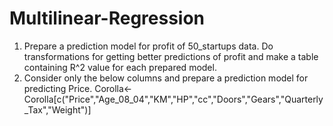 # Multilinear-Regression
1. Prepare a prediction model for profit of 50_startups data.
Do transformations for getting better predictions of profit and
make a table containing R^2 value for each prepared model.
2. Consider only the below columns and prepare a prediction model for predicting Price.
Corolla<-Corolla[c("Price","Age_08_04","KM","HP","cc","Doors","Gears","Quarterly_Tax","Weight")]
